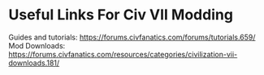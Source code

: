 # Useful Links For Civ VII Modding

Guides and tutorials: https://forums.civfanatics.com/forums/tutorials.659/
Mod Downloads: https://forums.civfanatics.com/resources/categories/civilization-vii-downloads.181/